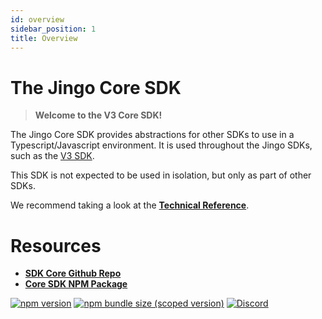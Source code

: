```yaml
---
id: overview
sidebar_position: 1
title: Overview
---
```

# The Jingo Core SDK

> **Welcome to the V3 Core SDK!**

The Jingo Core SDK provides abstractions for other SDKs to use in a Typescript/Javascript environment. It is used throughout the Jingo SDKs, such as the [V3 SDK](../v3/overview.md).

This SDK is not expected to be used in isolation, but only as part of other SDKs.

We recommend taking a look at the [**Technical Reference**](./reference/overview).


# Resources

- [**SDK Core Github Repo**](https://github.com/Jingo-Finance/sdk-core)
- [**Core SDK NPM Package**](https://www.npmjs.com/package/@pollum-io/sdk-core)

[![npm version](https://img.shields.io/npm/v/@pegasys-fi/sdk-core/latest.svg)](https://www.npmjs.com/package/@pollum-io/sdk-core/v/latest)
[![npm bundle size (scoped version)](https://img.shields.io/bundlephobia/minzip/@pegasys-fi/sdk-core/latest.svg)](https://bundlephobia.com/result?p=@pollum-io/sdk-core@latest)
[![Discord](https://img.shields.io/badge/discord-join%20chat-blue.svg)](https://discord.com/channels/597638925346930701/607978109089611786)


